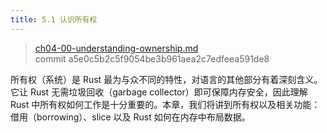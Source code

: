 ```yaml
---
title: 5.1 认识所有权
---
```


> [ch04-00-understanding-ownership.md](https://github.com/rust-lang/book/blob/main/src/ch04-00-understanding-ownership.md)
> <br>
> commit a5e0c5b2c5f9054be3b961aea2c7edfeea591de8

所有权（系统）是 Rust 最为与众不同的特性，对语言的其他部分有着深刻含义。它让 Rust 无需垃圾回收（garbage collector）即可保障内存安全，因此理解 Rust 中所有权如何工作是十分重要的。本章，我们将讲到所有权以及相关功能：借用（borrowing）、slice 以及 Rust 如何在内存中布局数据。

